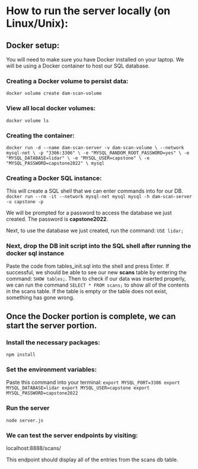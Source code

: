 # How to run the server locally (on Linux/Unix):

## Docker setup:

You will need to make sure you have Docker installed on your laptop. We will be using a Docker container to host our SQL database.

### Creating a Docker volume to persist data:

`docker volume create dam-scan-volume`

### View all local docker volumes:

`docker volume ls`

### Creating the container:

`docker run -d --name dam-scan-server -v dam-scan-volume \ --network mysql-net \ -p "3306:3306" \ -e "MYSQL_RANDOM_ROOT_PASSWORD=yes" \ -e "MYSQL_DATABASE=lidar" \ -e "MYSQL_USER=capstone" \ -e "MYSQL_PASSWORD=capstone2022" \ mysql`

### Creating a Docker SQL instance:

This will create a SQL shell that we can enter commands into for our DB.
`docker run --rm -it --network mysql-net mysql mysql -h dam-scan-server -u capstone -p`

We will be prompted for a password to access the database we just created. The password is **capstone2022**.

Next, to use the database we just created, run the command:
`USE lidar;`

### Next, drop the DB init script into the SQL shell after running the docker sql instance

Paste the code from tables_init.sql into the shell and press Enter. If successful, we should be able to see our new **scans** table by entering the command:
`SHOW tables;`.
Then to check if our data was inserted properly, we can run the command `SELECT * FROM scans;` to show all of the contents in the scans table. If the table is empty or the table does not exist, something has gone wrong.

## Once the Docker portion is complete, we can start the server portion.

### Install the necessary packages:

`npm install`

### Set the environment variables:

Paste this command into your terminal:
`export MYSQL_PORT=3306 export MYSQL_DATABASE=lidar export MYSQL_USER=capstone export MYSQL_PASSWORD=capstone2022`

### Run the server

`node server.js`

### We can test the server endpoints by visiting:

localhost:8888/scans/

This endpoint should display all of the entries from the scans db table.
